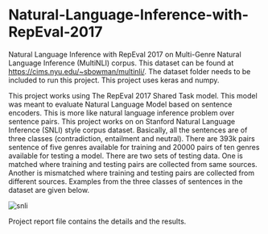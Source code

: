 # Natural-Language-Inference-with-RepEval-2017
Natural Language Inference with RepEval 2017 on Multi-Genre Natural Language Inference (MultiNLI) corpus. This dataset can be found at https://cims.nyu.edu/~sbowman/multinli/. The dataset folder needs to be included to run this project. This project uses keras and numpy.

This project works using The RepEval 2017 Shared Task model. This model was meant to evaluate Natural Language Model based on sentence encoders. This is more like natural language inference problem over sentence pairs. This project works on on Stanford Natural Language Inference (SNLI) style corpus dataset. Basically, all the sentences are of three classes (contradiction, entailment and neutral). There are 393k pairs sentence of five genres available for training and 20000 pairs of ten genres available for testing a model. There are two sets of testing data. One is matched where training and testing pairs are collected from same sources. Another is mismatched where training and testing pairs are collected from different sources. Examples from the three classes of sentences in the dataset are given below.

![snli](https://user-images.githubusercontent.com/3108754/147729742-25b80ce0-aad5-444e-8854-2822803b5350.JPG)

Project report file contains the details and the results.
